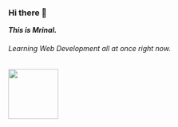 ### Hi there 👋

<em><strong>This is Mrinal.</strong></em>

<h6>Learning Web Development all at once right now.</h6>

<img src="https://upload.wikimedia.org/wikipedia/commons/thumb/6/61/HTML5_logo_and_wordmark.svg/1200px-HTML5_logo_and_wordmark.svg.png" height="100px"></img>
